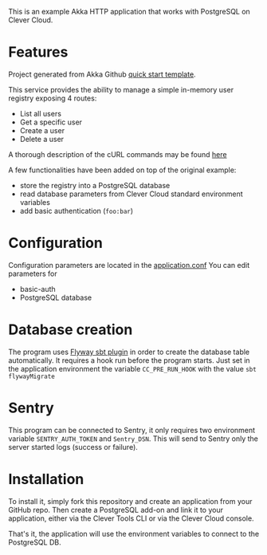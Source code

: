 This is an example Akka HTTP application that works with PostgreSQL on Clever Cloud.

# Features
Project generated from Akka Github [quick start template](https://github.com/akka/akka-http-quickstart-scala.g8).

This service provides the ability to manage a simple in-memory user registry exposing 4 routes:
- List all users
- Get a specific user
- Create a user
- Delete a user

A thorough  description of the cURL commands may be found [here](https://developer.lightbend.com/guides/akka-http-quickstart-scala/#cURL-commands)

A few functionalities have been added on top of the original example:
- store the registry into a PostgreSQL database
- read database parameters from  Clever Cloud standard environment variables
- add basic authentication (`foo:bar`)

# Configuration
Configuration parameters are located in the [application.conf](src/main/resources/application.conf)
You can edit parameters for
- basic-auth
- PostgreSQL database

# Database creation
The program uses [Flyway sbt plugin](https://github.com/flyway/flyway-sbt) in order to create the database table automatically.
It requires a hook run before the program starts. Just set in the application environment the variable `CC_PRE_RUN_HOOK` with the value `sbt flywayMigrate`

# Sentry 

This program can be connected to Sentry, it only requires two environment variable `SENTRY_AUTH_TOKEN` and `Sentry_DSN`. This will send to Sentry only the server started logs (success or failure).

# Installation
To install it, simply fork this repository and create an application from your GitHub repo. Then create a PostgreSQL add-on and link it to your application, either via the Clever Tools CLI or via the Clever Cloud console.

That's it, the application will use the environment variables to connect to the PostgreSQL DB.